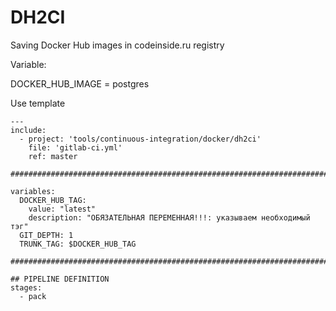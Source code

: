 # DH2CI
Saving Docker Hub images in codeinside.ru registry

Variable:

DOCKER_HUB_IMAGE = postgres

Use template
```
---
include:
  - project: 'tools/continuous-integration/docker/dh2ci'
    file: 'gitlab-ci.yml'
    ref: master

##########################################################################################################

variables:
  DOCKER_HUB_TAG:
    value: "latest"
    description: "ОБЯЗАТЕЛЬНАЯ ПЕРЕМЕННАЯ!!!: указываем необходимый тэг"
  GIT_DEPTH: 1
  TRUNK_TAG: $DOCKER_HUB_TAG

##########################################################################################################

## PIPELINE DEFINITION
stages:
  - pack

```
